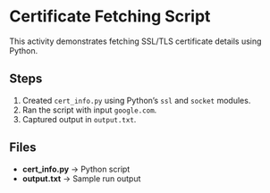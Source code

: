 # Certificate Fetching Script

This activity demonstrates fetching SSL/TLS certificate details using Python.

## Steps
1. Created `cert_info.py` using Python’s `ssl` and `socket` modules.
2. Ran the script with input `google.com`.
3. Captured output in `output.txt`.

## Files
- **cert_info.py** → Python script
- **output.txt** → Sample run output